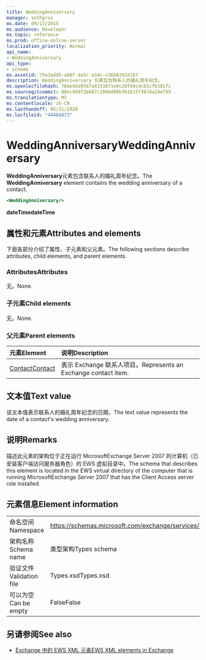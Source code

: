 ```yaml
---
title: WeddingAnniversary
manager: sethgros
ms.date: 09/17/2015
ms.audience: Developer
ms.topic: reference
ms.prod: office-online-server
localization_priority: Normal
api_name:
- WeddingAnniversary
api_type:
- schema
ms.assetid: 75e3add5-a08f-4a5c-a34c-c36b8291d187
description: WeddingAnniversary 元素包含联系人的婚礼周年纪念。
ms.openlocfilehash: 784e4da9587a4153871e0c20f84c4cb1cfb381fc
ms.sourcegitcommit: 88ec988f2bb67c1866d06b361615f3674a24e795
ms.translationtype: MT
ms.contentlocale: zh-CN
ms.lasthandoff: 05/31/2020
ms.locfileid: "44464873"
---
```

# <a name="weddinganniversary"></a><span data-ttu-id="80311-103">WeddingAnniversary</span><span class="sxs-lookup"><span data-stu-id="80311-103">WeddingAnniversary</span></span>

<span data-ttu-id="80311-104">**WeddingAnniversary**元素包含联系人的婚礼周年纪念。</span><span class="sxs-lookup"><span data-stu-id="80311-104">The **WeddingAnniversary** element contains the wedding anniversary of a contact.</span></span> 
  
```xml
<WeddingAnniversary/>
```

 <span data-ttu-id="80311-105">**dateTime**</span><span class="sxs-lookup"><span data-stu-id="80311-105">**dateTime**</span></span>
## <a name="attributes-and-elements"></a><span data-ttu-id="80311-106">属性和元素</span><span class="sxs-lookup"><span data-stu-id="80311-106">Attributes and elements</span></span>

<span data-ttu-id="80311-107">下面各部分介绍了属性、子元素和父元素。</span><span class="sxs-lookup"><span data-stu-id="80311-107">The following sections describe attributes, child elements, and parent elements.</span></span>
  
### <a name="attributes"></a><span data-ttu-id="80311-108">Attributes</span><span class="sxs-lookup"><span data-stu-id="80311-108">Attributes</span></span>

<span data-ttu-id="80311-109">无。</span><span class="sxs-lookup"><span data-stu-id="80311-109">None.</span></span>
  
### <a name="child-elements"></a><span data-ttu-id="80311-110">子元素</span><span class="sxs-lookup"><span data-stu-id="80311-110">Child elements</span></span>

<span data-ttu-id="80311-111">无。</span><span class="sxs-lookup"><span data-stu-id="80311-111">None.</span></span>
  
### <a name="parent-elements"></a><span data-ttu-id="80311-112">父元素</span><span class="sxs-lookup"><span data-stu-id="80311-112">Parent elements</span></span>

|<span data-ttu-id="80311-113">**元素**</span><span class="sxs-lookup"><span data-stu-id="80311-113">**Element**</span></span>|<span data-ttu-id="80311-114">**说明**</span><span class="sxs-lookup"><span data-stu-id="80311-114">**Description**</span></span>|
|:-----|:-----|
|[<span data-ttu-id="80311-115">Contact</span><span class="sxs-lookup"><span data-stu-id="80311-115">Contact</span></span>](contact.md) <br/> |<span data-ttu-id="80311-116">表示 Exchange 联系人项目。</span><span class="sxs-lookup"><span data-stu-id="80311-116">Represents an Exchange contact item.</span></span>  <br/> |
   
## <a name="text-value"></a><span data-ttu-id="80311-117">文本值</span><span class="sxs-lookup"><span data-stu-id="80311-117">Text value</span></span>

<span data-ttu-id="80311-118">该文本值表示联系人的婚礼周年纪念的日期。</span><span class="sxs-lookup"><span data-stu-id="80311-118">The text value represents the date of a contact's wedding anniversary.</span></span>
  
## <a name="remarks"></a><span data-ttu-id="80311-119">说明</span><span class="sxs-lookup"><span data-stu-id="80311-119">Remarks</span></span>

<span data-ttu-id="80311-120">描述此元素的架构位于正在运行 MicrosoftExchange Server 2007 的计算机（已安装客户端访问服务器角色）的 EWS 虚拟目录中。</span><span class="sxs-lookup"><span data-stu-id="80311-120">The schema that describes this element is located in the EWS virtual directory of the computer that is running MicrosoftExchange Server 2007 that has the Client Access server role installed.</span></span>
  
## <a name="element-information"></a><span data-ttu-id="80311-121">元素信息</span><span class="sxs-lookup"><span data-stu-id="80311-121">Element information</span></span>

|||
|:-----|:-----|
|<span data-ttu-id="80311-122">命名空间</span><span class="sxs-lookup"><span data-stu-id="80311-122">Namespace</span></span>  <br/> |https://schemas.microsoft.com/exchange/services/2006/types  <br/> |
|<span data-ttu-id="80311-123">架构名称</span><span class="sxs-lookup"><span data-stu-id="80311-123">Schema name</span></span>  <br/> |<span data-ttu-id="80311-124">类型架构</span><span class="sxs-lookup"><span data-stu-id="80311-124">Types schema</span></span>  <br/> |
|<span data-ttu-id="80311-125">验证文件</span><span class="sxs-lookup"><span data-stu-id="80311-125">Validation file</span></span>  <br/> |<span data-ttu-id="80311-126">Types.xsd</span><span class="sxs-lookup"><span data-stu-id="80311-126">Types.xsd</span></span>  <br/> |
|<span data-ttu-id="80311-127">可以为空</span><span class="sxs-lookup"><span data-stu-id="80311-127">Can be empty</span></span>  <br/> |<span data-ttu-id="80311-128">False</span><span class="sxs-lookup"><span data-stu-id="80311-128">False</span></span>  <br/> |
   
## <a name="see-also"></a><span data-ttu-id="80311-129">另请参阅</span><span class="sxs-lookup"><span data-stu-id="80311-129">See also</span></span>



- [<span data-ttu-id="80311-130">Exchange 中的 EWS XML 元素</span><span class="sxs-lookup"><span data-stu-id="80311-130">EWS XML elements in Exchange</span></span>](ews-xml-elements-in-exchange.md)

